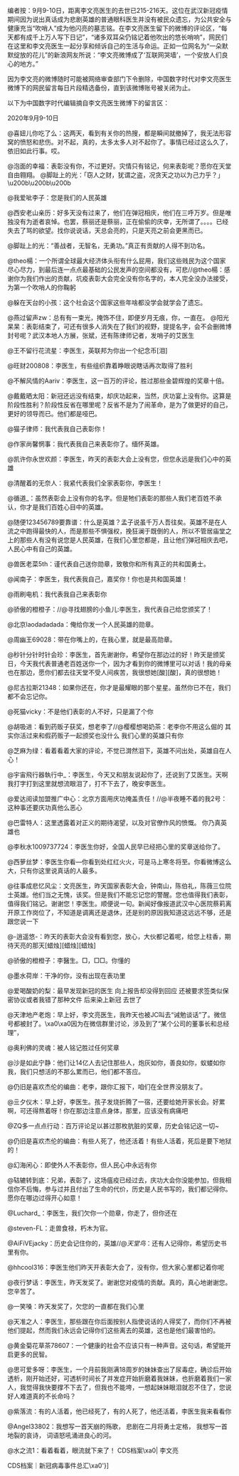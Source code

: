 编者按：9月9-10日，距离李文亮医生的去世已215-216天。这位在武汉新冠疫情期间因为说出真话成为悲剧英雄的普通眼科医生并没有被民众遗忘，为公共安全与健康充当“吹哨人”成为他闪亮的墓志铭。在李文亮医生留下的微博的评论区，“每天都有成千上万人写下日记”，“诸多双耳朵仍铭记着他吹出的悠长哨响”，网民们在这里和李文亮医生一起分享和倾诉自己的生活与命运。正如一位网名为“一朵默默绽放的花儿”的新浪网友所说：“李文亮微博成了‘互联网哭墙’，一个安放人们良心的地方。”

因为李文亮的微博随时可能被网络审查部门下令删除，中国数字时代对李文亮医生微博下的网民留言每日片段精选备份，直到该微博账号被关闭为止。 

以下为中国数字时代编辑摘自李文亮医生微博下的留言区：

2020年9月9-10日

@喜妞儿你吃了么：这两天，看到有关你的热搜，都是瞬间就撤掉了，我无法形容窝的愤怒和悲伤。对不起，真的，太多太多人对不起你了。事情已经过这么久了，依旧如此行事。哎。

@泡面的幸福：表彰没有你，不过更好。灾情只有铭记，何来表彰呢？愿你在天堂自由翱翔。 @脚趾上的光：「窃人之财，犹谓之盗，况贪天之功以为己力乎？」 \u200b\u200b\u200b

@我爱呲李子：您是我们的人民英雄

@西安老山亲历：好多天没有过来了，他们在弹冠相庆，他们在三呼万岁。但是唯独没有为逝者哀悼。也罢，蔡丽还是蔡丽，正在偷偷的庆幸，无所谓了。。。。已经失去了骂的欲望。找你说说话，天总会亮的，只是天亮之前会更黑而已。

@脚趾上的光：“善战者，无智名，无勇功。”真正有贡献的人得不到功名。

@theo楊：一个所谓全球最大经济体头衔有什么屁用，我们这些贱民为这个国家尽心尽力，到最后连一点点最基础的公民发声的空间都没有，可悲//@theo楊：感谢你为我们作出的贡献，坑疫表彰大会完全没有你名字的，本人完全没办法接受，为第一个吹哨人的你鞠躬

@躲在天台的小孩：这个社会这个国家这些年啥都没学会就学会了遗忘。

@燕过留声zw：总有有一束光，掩饰不住，即便岁月无痕，你，一直在。 @阳光杲杲：表彰结束了，可还有很多人消失在了我们的视野，提提名字，会不会删微博封号呢？武汉本地人方展，张斌，还有陈律师记者，发哨子的艾医生

@王不留行花流星：李医生，英联邦为你出一个纪念币[泪]

@旺财200808：李医生，有些组织靠着睁眼说瞎话再次取得了胜利

@不解风情的Aariv：李医生，这一百万的评论，胜过那些金碧辉煌的奖章十倍。

@戴戴晒太阳：新冠还远没有结束，却庆功起来，当然，庆功宴上没有你。这算是阶段性胜利？阶段性反省在哪里呢？反省不是为了闹革命，是为了做更好的自己，更好的领导而已。他们都是哑巴。

@猫子律师：我代表我自己表彰你！

@作家尚馨惘事：我代表我自己来表彰你了。缅怀英雄。

@凯许你永世欢颜：李医生，昨天的表彰大会上没有您，但您永远是我们心中的英雄

@清醒着的无奈人：我紧代表我们全家表彰你，李医生！

@循道_：虽然表彰会上没有你的名字。但是牠们表彰的那些人我们老百姓不承认，你才是我们百姓心目中的英雄。

@随便123456789要靠谱：什么是英雄？孟子说虽千万人吾往矣。英雄不是在人流之中跑得最快的人，而是那些不惧强权，挽狂澜于既倒的人，所以不管居庙堂之上的那些人有没有说您是人民英雄，在我们心里您都是，且让他们弹冠相庆去吧，人民心中有自己的英雄。

@兽医老菜5th：谨代表自己送你勋章，致敬你和所有真正的共和国勇士。

@闻南子：李医生，我代表我自己，嘉奖你！你也是共和国英雄！

@雨刷电机：我代表我自己来表彰你

@骄傲的橙橙子：//@寻找翅膀的小鱼儿:李医生，我代表自己给您颁奖了！

@北京laodadadada：俺给你发一个人民英雄的勋章。

@周幽王69028：带在你嘴上的，在我心里，就是最高勋章。

@秒针分针时针会珍：李医生，首先谢谢你，希望你在那边过的好！昨天是颁奖日，今天我代表普通老百姓送你一个，因为才看到你的微博里可以对话！我的母亲也在那边，愿你们都去往天堂不受人间疾苦，我很想她[酸][酸]，真的很想她！

@尼古拉斯21348：如果你还在，你才是最耀眼的那个星星。虽然你已不在，我们都不会忘记你。

@死猫vicky：不是他们表彰的人不好，只是漏了个你

@胡吸进：看到药贩子获奖，想老李了//@樱樱想喝奶茶：老李你不用这么倔的 其实你活过来和假药贩子一起颁奖也没什么 我们心里的英雄只有你

@芝麻为绿：看着看着大家的评论，不觉已潸然泪下，英雄不问出处，英雄自在人心！

@宇宙飛行器執行中_：李医生，今天又和朋友说起你了，还说到了艾医生。天啊我打字打到这里就想流眼泪了，打不下去了，晚安李医生。

@爱达阅读加盟推广中心：北京方面用庆功掩盖责任！//@半夜睡不着的我2号：这种事还要庆功真他么恶心

@巴雷特人：这里透露着对正义的期待渴望，以及对官僚作风的愤慨。 你乃真英雄也

@李秋水1009737724：李医生你好，全国人民早已经把心里的奖章送给你了。

@西萝丝梦：李医生你看—你看到处红红火火，可是马上寒冬将至。你看微博这么大，只有你这里说真话的人最多。

@往事成悲忆风尘：文亮医生，昨天国家表彰大会，钟南山，陈伯礼，陈薇三位院士英雄。他们当之无愧，该奖。但是我们不能忘记您的警醒。您也值得我们表彰，值得我们铭记。谢谢您！李医生。顺便说一句。新闻好像报道武汉中心医院蔡莉离开原工作岗位了，不知道是调离还是退休，还是别的原因我知道这远远不够，还是跟您说一下

@-逍遥悠-：昨天的表彰大会没有看到您，放心，大伙都记着呢，给您上柱香，期待天亮的那天[蜡烛][蜡烛][蜡烛]

@骄傲的橙橙子：李醫生。□，□□。你懂的

@墨水荷岸：干净的你，没有出现在表功里

@爱喝酸奶的梨：最早发现新冠的医生 向上报告却没得到回应 还被要求签类似保密协议或者我错了那种文件 后来染上新冠 去世了

@天津地产老炮：早上好，李文亮医生，我昨天也被JC叫去“诫勉谈话”了。微信号都被封了。\xa0\xa0因为在微信群里讨论，涉及到了“某个公司的董事长和总经理”，

@奥利佛的灵魂：被人铭记胜过任何奖章

@沙是如此宁静：他们让14亿人去记住那些人，炮灰如你，善良如你，蚁蝼如你我，我们只想活的不那么累而已，他们都不答应。

@仍旧是喜欢杰伦的编曲：老李，跟你汇报下，咱们在全世界没朋友了。

@亖夕仪木：早上好，李医生。孩子发烧折腾了一宿，还要给她开家长会。好累啊，可还得熬着呀！你在那边注意点身体，那里，应该没有病痛吧

@ZQ多一点点行动：百万评论足以甚过那枚肮脏的奖章，历史会铭记这一切~

@仍旧是喜欢杰伦的编曲：有些人死了，他还活着！有些人活着，死后是要下地狱的！

@幻海闲心：即使外人不表彰你，但人民心中永远有你

@轱辘转到底：兄弟，表彰了，这场瘟疫已经过去，庆功大会你没能参加，但我相信你不后悔，参与过并且付出了生命的代价，历史是人民书写的，我们都记得你。愿你在哪边过得开心如意！

@Luchard_：李医生，我们欠你一个勋章，你走了，但你还在

@steven-FL：走兽食禄，朽木为官。

@AiFiVEjacky：历史会记住你的，英雄//@_天堂鸟_：还有人记得你，希望历史书里有你。

@hhcool316：李医生他们昨天开表彰大会了，没有你，但大家心里都记着你呢

@夜行梦话：李医生，昨天发奖了。谢谢您对疫情的贡献。真的，真心地谢谢您。 您辛苦了。

@一笑嗓：昨天发奖了，欠您的一直都在我们心里

@天准之人：李医生，那些跟在你后面按别人指使说话的人得奖了，而你们不再被他们提起，然而我们永远会记得你们这些离去的英雄，这也是他们最害怕的。

@黄金菊花草茶78607：一个健康的社会不应该只有一种声音。这句话，希望能开启更多的民智。

@思可爱多呀：李医生，一个月前我刚满18周岁的妹妹查出了尿毒症，确诊后开始透析，刚开始还好，可透析时间长了并发症开始折磨着我妹妹，也折磨着我们一家人，我觉得我快要撑不下去了，但我也不能垮，一想起妹妹眼泪就忍不住了，您说好人难道真的不长命吗？

@紫落流：有的人活着，他已经死了，有的人死了，他还活着，李医生我来看看你

@Angel33802：我想写一首天崩的殇歌， 悲剧在二月将勇士定格， 我想写一首地裂的哀诗， 词语怒吼涌进良心的河。

@水之流1：看着看着，眼流就下来了！ CDS档案\xa0| 李文亮

CDS档案｜新冠病毒事件总汇\xa0'}]